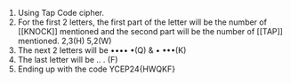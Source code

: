 1. Using Tap Code cipher.
2. For the first 2 letters, the first part of the letter will be the number of [[KNOCK]] mentioned and the second part will be the number of [[TAP]] mentioned. 2,3(H) 5,2(W)
3. The next 2 letters will be •••• •(Q) & • •••(K)
4. The last letter will be .. . (F)
5. Ending up with the code YCEP24{HWQKF}